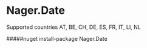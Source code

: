 Nager.Date
==========

Supported countries AT, BE, CH, DE, ES, FR, IT, LI, NL

#####nuget
install-package Nager.Date

